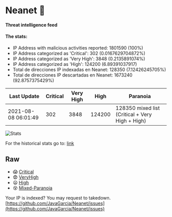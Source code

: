 # Neanet :hocho:
#### Threat intelligence feed
#### The stats:

- IP Address with malicious activities reported: 1801590 (100%)
- IP Address categorized as 'Critical':  302 (0.0167629704872%)
- IP Address categorized as 'Very High':  3848 (0.2135891074%)
- IP Address categorized as 'High':  124200 (6.89391037917)
- Total de direcciones IP indexadas en Neanet:  128350 (7.12426245705%)
- Total de direcciones IP descartadas en Neanet:  1673240 (92.8757375429%)

| Last Update | Critical | Very High | High | Paranoia |
| --- | --- | --- | --- | --- |
| 2021-08-08 06:01:49 | 302 | 3848 | 124200 | 128350 mixed list (Critical + Very High + High)|

![Stats](https://docs.google.com/spreadsheets/d/e/2PACX-1vSnaNMIXVabIpDJjufMlzH7poXnshF3mgd8Is1g9ytUEzVsP5my4Trn8f-xkoLLQ38xpL3HtmUexLo6/pubchart?oid=501124687&format=image)

For the historical stats go to: [link](/stats.csv)
## Raw
- :scream: [Critical](https://raw.githubusercontent.com/JavaGarcia/Neanet/master/blacklists/neanet_critical.txt)
- :fearful: [VeryHigh](https://raw.githubusercontent.com/JavaGarcia/Neanet/master/blacklists/neanet_veryHigh.txtt)
- :frowning: [High](https://raw.githubusercontent.com/JavaGarcia/Neanet/master/blacklists/neanet_high.txt)
- :dizzy_face: [Mixed-Paranoia](https://raw.githubusercontent.com/JavaGarcia/Neanet/master/blacklists/neanet_all.txt)


Your IP is indexed? You may request to takedown. [https://github.com/JavaGarcia/Neanet/issues](https://github.com/JavaGarcia/Neanet/issues)























































































































































































































































































































































































































































































































































































































































































































































































































































































































































































































































































































































































































































































































































































































































































































































































































































































































































































































































































































































































































































































































































































































































































































































































































































































































































































































































































































































































































































































































































































































































































































































































































































































































































































































































































































































































































































































































































































































































































































































































































































































































































































































































































































































































































































































































































































































































































































































































































































































































































































































































































































































































































































































































































































































































































































































































































































































































































































































































































































































































































































































































































































































































































































































































































































































































































































































































































































































































































































































































































































































































































































































































































































































































































































































































































































































































































































































































































































































































































































































































































































































































































































































































